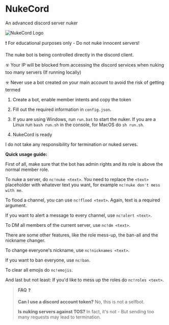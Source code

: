 # NukeCord
An advanced discord server nuker

<img src="https://i.vgy.me/8LslSF.png" alt="NukeCord Logo">

❗ For educational purposes only - Do not nuke innocent servers!

The nuke bot is being controlled directly in the discord client.

☣️ Your IP will be blocked from accessing the discord services when nuking too many servers (If running locally)

☣️ Never use a bot created on your main account to avoid the risk of getting termed

1. Create a bot, enable member intents and copy the token

2. Fill out the required information in `config.json`. 

3. If you are using Windows, run `run.bat` to start the nuker. If you are a Linux run `bash run.sh` in the console, for MacOS do `sh run.sh`.

4. NukeCord is ready

I do not take any responsibility for termination or nuked serves.


**Quick usage guide:**

First of all, make sure that the bot has admin rights and its role is above the normal member role.

To nuke a server, do `nc!nuke <text>`. You need to replace the `<text>` placeholder with whatever text you want, for example `nc!nuke don't mess with me`.

To flood a channel, you can use `nc!flood <text>`. Again, text is a required argument.

If you want to alert a message to every channel, use `nc!alert <text>`.

To DM all members of the current server, use `nc!dm <text>`.

There are some other features, like the role mess-up, the ban-all and the nickname changer.

To change everyone's nickname, use `nc!nicknames <text>`. 

If you want to ban everyone, use `nc!ban`.

To clear all emojis do `nc!emojis`.

And last but not least: If you'd like to mess up the roles do `nc!roles <text>`.


> __**FAQ**__ ❓
> 
> **Can I use a discord account token?** No, this is not a selfbot.
> 
> **Is nuking servers against TOS?** In fact, it's not - But sending too many requests may lead to termination.
